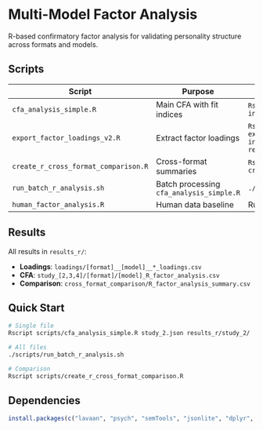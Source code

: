 # Multi-Model Factor Analysis

R-based confirmatory factor analysis for validating personality structure across formats and models.

## Scripts

| Script | Purpose                   | Usage |
|---|---------------------------|---|
| `cfa_analysis_simple.R` | Main CFA with fit indices | `Rscript cfa_analysis_simple.R input.json output_dir/` |
| `export_factor_loadings_v2.R` | Extract factor loadings   | `Rscript export_factor_loadings_v2.R --input_dir dir/ --out_csv results.csv` |
| `create_r_cross_format_comparison.R` | Cross-format summaries    | `Rscript create_r_cross_format_comparison.R` |
| `run_batch_r_analysis.sh` | Batch processing `cfa_analysis_simple.R`      | `./run_batch_r_analysis.sh` |
| `human_factor_analysis.R` | Human data baseline       | Run interactively |

## Results

All results in `results_r/`:
- **Loadings**: `loadings/[format]__[model]__*_loadings.csv`
- **CFA**: `study_[2,3,4]/[format]/[model]_R_factor_analysis.csv`
- **Comparison**: `cross_format_comparison/R_factor_analysis_summary.csv`

## Quick Start

```bash
# Single file
Rscript scripts/cfa_analysis_simple.R study_2.json results_r/study_2/

# All files
./scripts/run_batch_r_analysis.sh

# Comparison
Rscript scripts/create_r_cross_format_comparison.R
```

## Dependencies

```r
install.packages(c("lavaan", "psych", "semTools", "jsonlite", "dplyr", "readr"))
```